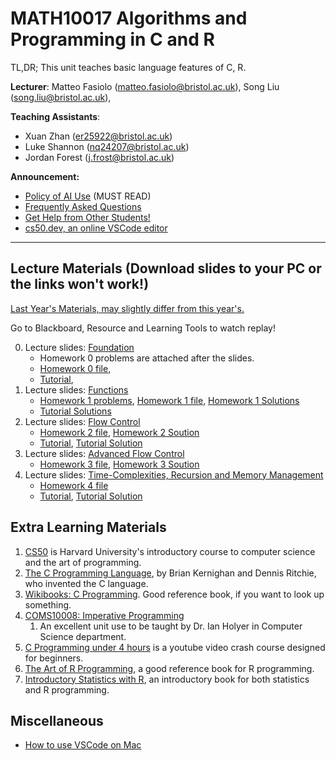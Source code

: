 # MATH10017 Algorithms and Programming in C and R

TL,DR; This unit teaches basic language features of C, R. 

**Lecturer**: Matteo Fasiolo (matteo.fasiolo@bristol.ac.uk), Song Liu (song.liu@bristol.ac.uk),

**Teaching Assistants**: 
   - Xuan Zhan (er25922@bristol.ac.uk)
   - Luke Shannon (nq24207@bristol.ac.uk)
   - Jordan Forest (j.frost@bristol.ac.uk)

**Announcement:**
   - [Policy of AI Use](misc/llm.md) (MUST READ)
   - [Frequently Asked Questions](misc/QAs.md)
   - [Get Help from Other Students!](misc/Help.md)
   - [cs50.dev, an online VSCode editor](https://cs50.dev/)
-----------
## Lecture Materials (Download slides to your PC or the links won't work!)
[Last Year's Materials, may slightly differ from this year's.](https://github.com/anewgithubname/MATH10017-2024)

Go to Blackboard, Resource and Learning Tools to watch replay! 

0. Lecture slides: [Foundation](lecs/lec0.pdf)
   - Homework 0 problems are attached after the slides. 
   - [Homework 0 file](labs/lab0/main.c), 
   - [Tutorial](tutorials/Tutorial%201.pptx), 
1. Lecture slides: [Functions](lecs/lec1.pdf)
   - [Homework 1 problems](labs/lab1_functions.pptx), [Homework 1 file](labs/lab1/), [Homework 1 Solutions](sols/lab1_sol/)
   - [Tutorial Solutions](sols/tutorial_week1_solution.c)
2. Lecture slides: [Flow Control](lecs/lec2.pdf)
   - [Homework 2 file](labs/2_conditional_and_loops.zip), [Homework 2 Soution](sols/lab_2_sol/)
   - [Tutorial](tutorials/Tutorial2_Newton.zip), [Tutorial Solution](sols/tutorial2_newton.c)
3. Lecture slides: [Advanced Flow Control](lecs/lec3.pdf)
   - [Homework 3 file](labs/3_nested.zip), [Homework 3 Soution](sols/lab_3_sol/)
4. Lecture slides: [Time-Complexities, Recursion and Memory Management](lecs/lec4.pdf)
   - [Homework 4 file](labs/4_recursion_complexity.zip)
   - [Tutorial](tutorials/Tutorial3.zip), [Tutorial Solution](sols/Tutorial3_sol/)


## Extra Learning Materials

1. [CS50](https://www.youtube.com/c/cs50) is Harvard University's introductory course to computer science and the art of programming. 
2. [The C Programming Language](https://www.amazon.co.uk/C-Programming-Language-2nd/dp/0131103628), by Brian Kernighan and Dennis Ritchie, who invented the C language. 
3. [Wikibooks: C Programming](https://en.wikibooks.org/wiki/C_Programming). Good reference book, if you want to look up something. 
4. [COMS10008: Imperative Programming](http://people.cs.bris.ac.uk/~ian//COMS10008/)
   1. An excellent unit use to be taught by Dr. Ian Holyer in Computer Science department. 
5. [C Programming under 4 hours](https://www.youtube.com/watch?v=KJgsSFOSQv0&t=7521s) is a youtube video crash course designed for beginners. 
6. [The Art of R Programming](https://www.oreilly.com/library/view/the-art-of/9781593273842/), a good reference book for R programming. 
7. [Introductory Statistics with R](https://link.springer.com/book/10.1007/978-0-387-79054-1), an introductory book for both statistics and R programming. 


## Miscellaneous  
   - [How to use VSCode on Mac](misc/VS-code-for-mac.md)